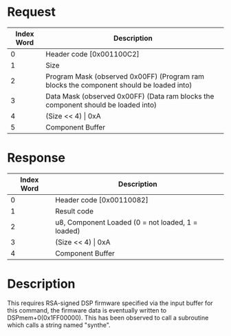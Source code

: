 # Request

| Index Word | Description                                                                             |
|------------|-----------------------------------------------------------------------------------------|
| 0          | Header code \[0x001100C2\]                                                              |
| 1          | Size                                                                                    |
| 2          | Program Mask (observed 0x00FF) (Program ram blocks the component should be loaded into) |
| 3          | Data Mask (observed 0x00FF) (Data ram blocks the component should be loaded into)       |
| 4          | (Size \<\< 4) \| 0xA                                                                    |
| 5          | Component Buffer                                                                        |

# Response

| Index Word | Description                                       |
|------------|---------------------------------------------------|
| 0          | Header code \[0x00110082\]                        |
| 1          | Result code                                       |
| 2          | u8, Component Loaded (0 = not loaded, 1 = loaded) |
| 3          | (Size \<\< 4) \| 0xA                              |
| 4          | Component Buffer                                  |

# Description

This requires RSA-signed DSP firmware specified via the input buffer for
this command, the firmware data is eventually written to
DSPmem+0(0x1FF00000). This has been observed to call a subroutine which
calls a string named "synthe".